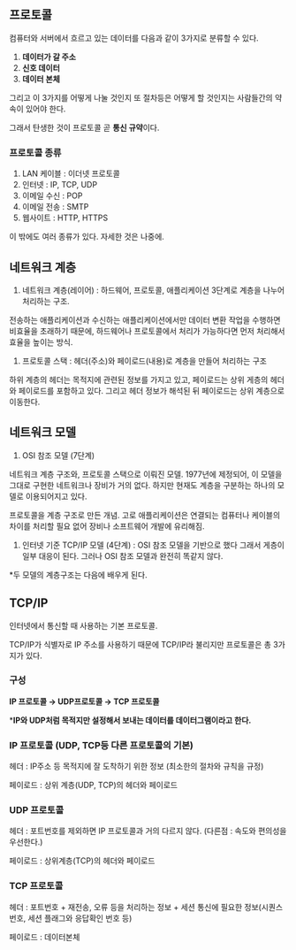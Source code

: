 ## 프로토콜

컴퓨터와 서버에서 흐르고 있는 데이터를 다음과 같이 3가지로 분류할 수 있다.

1. **데이터가 갈 주소**
2. **신호 데이터**
3. **데이터 본체**

그리고 이 3가지를 어떻게 나눌 것인지 또 절차등은 어떻게 할 것인지는 사람들간의 약속이 있어야 한다.

그래서 탄생한 것이 프로토콜 곧 **통신 규약**이다.

### 프로토콜 종류

1. LAN 케이블 : 이더넷 프로토콜
2. 인터넷 : IP, TCP, UDP
3. 이메일 수신 : POP
4. 이메일 전송 : SMTP
5. 웹사이트 : HTTP, HTTPS

이 밖에도 여러 종류가 있다. 자세한 것은 나중에.

## 네트워크 계층

1. 네트워크 계층(레이어) : 하드웨어, 프로토콜, 애플리케이션 3단계로 계층을 나누어 처리하는 구조.

전송하는 애플리케이션과 수신하는 애플리케이션에서만 데이터 변환 작업을 수행하면 비효율을 초래하기 때문에, 하드웨어나 프로토콜에서 처리가 가능하다면 먼저 처리해서 효율을 높이는 방식.

1. 프로토콜 스택 : 헤더(주소)와 페이로드(내용)로 계층을 만들어 처리하는 구조

하위 계층의 헤더는 목적지에 관련된 정보를 가지고 있고, 페이로드는 상위 게층의 헤더와 페이로드를 포함하고 있다. 그리고 헤더 정보가 해석된 뒤 페이로드는 상위 계층으로 이동한다.

## 네트워크 모델

1. OSI 참조 모델 (7단계) 

네트워크 계층 구조와, 프로토콜 스택으로 이뤄진 모델. 1977년에 제정되어, 이 모델을 그대로 구현한 네트워크나 장비가 거의 없다. 하지만 현재도 계층을 구분하는 하나의 모델로 이용되어지고 있다.

프로토콜을 계층 구조로 만든 개념. 고로 애플리케이션은 연결되는 컴퓨터나 케이블의 차이를 처리할 필요 없어 장비나 소프트웨어 개발에 유리해짐.

1. 인터넷 기준 TCP/IP 모델 (4단계) : OSI 참조 모델을 기반으로 했다 그래서 게층이 일부 대응이 된다. 그러나 OSI 참조 모델과 완전히 똑같지 않다.

*두 모델의 계층구조는 다음에 배우게 된다.

## TCP/IP

인터넷에서 통신할 때 사용하는 기본 프로토콜.

TCP/IP가 식별자로 IP 주소를 사용하기 때문에 TCP/IP라 불리지만 프로토콜은 총 3가지가 있다.

### 구성

**IP 프로토콜  →  UDP프로토콜  →  TCP 프로토콜**

***IP와 UDP처럼 목적지만 설정해서 보내는 데이터를 데이터그램이라고 한다.**

### IP 프로토콜 (UDP, TCP등 다른 프로토콜의 기본)

헤더 : IP주소 등 목적지에 잘 도착하기 위한 정보 (최소한의 절차와 규칙을 규정)

페이로드 : 상위 계층(UDP, TCP)의 헤더와 페이로드

### UDP 프로토콜

헤더 : 포트번호를 제외하면 IP 프로토콜과 거의 다르지 않다. (다른점 : 속도와 편의성을 우선한다.)

페이로드 : 상위계층(TCP)의 헤더와 페이로드

### TCP 프로토콜

헤더 : 포트번호 + 재전송, 오류 등을 처리하는 정보 + 세션 통신에 필요한 정보(시퀀스 번호, 세션 플래그와 응답확인 번호 등)

페이로드 : 데이터본체

